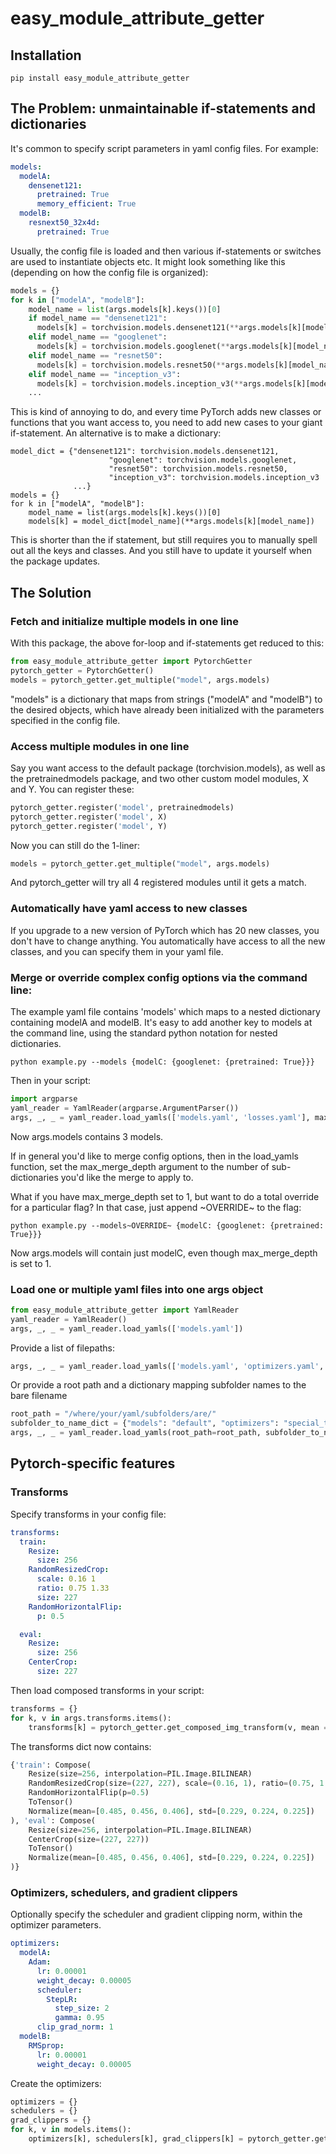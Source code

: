 # easy_module_attribute_getter

## Installation
```
pip install easy_module_attribute_getter
```

## The Problem: unmaintainable if-statements and dictionaries
It's common to specify script parameters in yaml config files. For example:
```yaml
models:
  modelA:
    densenet121:
      pretrained: True
      memory_efficient: True
  modelB:
    resnext50_32x4d:
      pretrained: True
```
Usually, the config file is loaded and then various if-statements or switches are used to instantiate objects etc. It might look something like this (depending on how the config file is organized):
```python
models = {}
for k in ["modelA", "modelB"]:
	model_name = list(args.models[k].keys())[0]
	if model_name == "densenet121":
	  models[k] = torchvision.models.densenet121(**args.models[k][model_name])
	elif model_name == "googlenet":
	  models[k] = torchvision.models.googlenet(**args.models[k][model_name])
	elif model_name == "resnet50":
	  models[k] = torchvision.models.resnet50(**args.models[k][model_name])
	elif model_name == "inception_v3":
	  models[k] = torchvision.models.inception_v3(**args.models[k][model_name])
	...
```
This is kind of annoying to do, and every time PyTorch adds new classes or functions that you want access to, you need to add new cases to your giant if-statement. An alternative is to make a dictionary:
```
model_dict = {"densenet121": torchvision.models.densenet121,
                      "googlenet": torchvision.models.googlenet,
                      "resnet50": torchvision.models.resnet50,
                      "inception_v3": torchvision.models.inception_v3
		      ...}
models = {}
for k in ["modelA", "modelB"]:
	model_name = list(args.models[k].keys())[0]
	models[k] = model_dict[model_name](**args.models[k][model_name])
```
This is shorter than the if statement, but still requires you to manually spell out all the keys and classes. And you still have to update it yourself when the package updates.

## The Solution
### Fetch and initialize multiple models in one line
With this package, the above for-loop and if-statements get reduced to this:
```python
from easy_module_attribute_getter import PytorchGetter
pytorch_getter = PytorchGetter()
models = pytorch_getter.get_multiple("model", args.models)
```
"models" is a dictionary that maps from strings ("modelA" and "modelB") to the desired objects, which have already been initialized with the parameters specified in the config file.

### Access multiple modules in one line
Say you want access to the default package (torchvision.models), as well as the pretrainedmodels package, and two other custom model modules, X and Y. You can register these:
```python
pytorch_getter.register('model', pretrainedmodels) 
pytorch_getter.register('model', X)
pytorch_getter.register('model', Y)
```
Now you can still do the 1-liner:
```python
models = pytorch_getter.get_multiple("model", args.models)
```
And pytorch_getter will try all 4 registered modules until it gets a match.

### Automatically have yaml access to new classes
If you upgrade to a new version of PyTorch which has 20 new classes, you don't have to change anything. You automatically have access to all the new classes, and you can specify them in your yaml file.

### Merge or override complex config options via the command line:
The example yaml file contains 'models' which maps to a nested dictionary containing modelA and modelB. It's easy to add another key to models at the command line, using the standard python notation for nested dictionaries.
```
python example.py --models {modelC: {googlenet: {pretrained: True}}}
```
Then in your script:
```python
import argparse
yaml_reader = YamlReader(argparse.ArgumentParser())
args, _, _ = yaml_reader.load_yamls(['models.yaml', 'losses.yaml'], max_merge_depth=1)
```
Now args.models contains 3 models.

If in general you'd like to merge config options, then in the load_yamls function, set the max_merge_depth argument to the number of sub-dictionaries you'd like the merge to apply to. 

What if you have max_merge_depth set to 1, but want to do a total override for a particular flag? In that case, just append \~OVERRIDE\~ to the flag:
```
python example.py --models~OVERRIDE~ {modelC: {googlenet: {pretrained: True}}}
```
Now args.models will contain just modelC, even though max_merge_depth is set to 1. 

### Load one or multiple yaml files into one args object
```python
from easy_module_attribute_getter import YamlReader
yaml_reader = YamlReader()
args, _, _ = yaml_reader.load_yamls(['models.yaml'])
```
Provide a list of filepaths:
```python
args, _, _ = yaml_reader.load_yamls(['models.yaml', 'optimizers.yaml', 'transforms.yaml'])
```
Or provide a root path and a dictionary mapping subfolder names to the bare filename
```python
root_path = "/where/your/yaml/subfolders/are/"
subfolder_to_name_dict = {"models": "default", "optimizers": "special_trial", "transforms": "blah"}
args, _, _ = yaml_reader.load_yamls(root_path=root_path, subfolder_to_name_dict=subfolder_to_name_dict)
```

## Pytorch-specific features
### Transforms
Specify transforms in your config file:
```yaml
transforms:
  train:
    Resize:
      size: 256
    RandomResizedCrop:
      scale: 0.16 1
      ratio: 0.75 1.33
      size: 227
    RandomHorizontalFlip:
      p: 0.5

  eval:
    Resize:
      size: 256
    CenterCrop:
      size: 227
```
Then load composed transforms in your script:
```python
transforms = {}
for k, v in args.transforms.items():
    transforms[k] = pytorch_getter.get_composed_img_transform(v, mean = [0.485, 0.456, 0.406], std = [0.229, 0.224, 0.225])
```
The transforms dict now contains:
```python
{'train': Compose(
    Resize(size=256, interpolation=PIL.Image.BILINEAR)
    RandomResizedCrop(size=(227, 227), scale=(0.16, 1), ratio=(0.75, 1.33), interpolation=PIL.Image.BILINEAR)
    RandomHorizontalFlip(p=0.5)
    ToTensor()
    Normalize(mean=[0.485, 0.456, 0.406], std=[0.229, 0.224, 0.225])
), 'eval': Compose(
    Resize(size=256, interpolation=PIL.Image.BILINEAR)
    CenterCrop(size=(227, 227))
    ToTensor()
    Normalize(mean=[0.485, 0.456, 0.406], std=[0.229, 0.224, 0.225])
)}
```


### Optimizers, schedulers, and gradient clippers
Optionally specify the scheduler and gradient clipping norm, within the optimizer parameters.
```yaml
optimizers:
  modelA:
    Adam:
      lr: 0.00001
      weight_decay: 0.00005
      scheduler:
        StepLR:
          step_size: 2
          gamma: 0.95
      clip_grad_norm: 1
  modelB:
    RMSprop:
      lr: 0.00001
      weight_decay: 0.00005
```
Create the optimizers:
```python
optimizers = {}
schedulers = {}
grad_clippers = {}
for k, v in models.items():
	optimizers[k], schedulers[k], grad_clippers[k] = pytorch_getter.get_optimizer(v, yaml_dict=args.optimizers[k])
```
